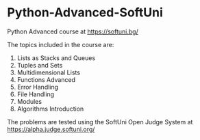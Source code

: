 # Python-Advanced-SoftUni
Python Advanced course at https://softuni.bg/

The topics included in the course are:
1. Lists as Stacks and Queues
2. Tuples and Sets
3. Multidimensional Lists
4. Functions Advanced
5. Error Handling
6. File Handling
7. Modules
8. Algorithms Introduction

The problems are tested using the SoftUni Open Judge System at https://alpha.judge.softuni.org/

